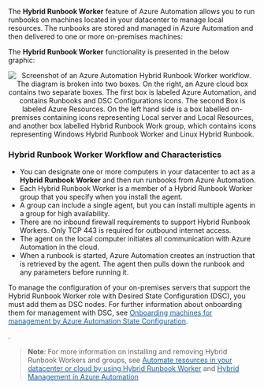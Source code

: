 



The **Hybrid Runbook Worker** feature of Azure Automation allows you to run runbooks on machines located in your datacenter to manage local resources. The runbooks are stored and managed in Azure Automation and then delivered to one or more on-premises machines:


The **Hybrid Runbook Worker** functionality is presented in the below graphic:

<p style="text-align:center;"><img src="../Linked_Image_Files/dsc9.png" alt="Screenshot of an Azure Automation Hybrid Runbook Worker workflow. The diagram is broken into two boxes. On the right, an Azure cloud box contains two separate boxes. The first box is labeled Azure Automation, and contains Runbooks and DSC Configurations icons. The second Box is labeled Azure Resources. On the left hand side is a box labelled on-premises containing icons representing Local server and Local Resources, and another box labelled Hybrid Runbook Work group, which contains icons representing Windows Hybrid Runbook Worker and Linux Hybrid Runbook."></p>

### Hybrid Runbook Worker Workflow and Characteristics

- You can designate one or more computers in your datacenter to act as a **Hybrid Runbook Worker** and then run runbooks from Azure Automation.
- Each Hybrid Runbook Worker is a member of a Hybrid Runbook Worker group that you specify when you install the agent.
- A group can include a single agent, but you can install multiple agents in a group for high availability.
- There are no inbound firewall requirements to support Hybrid Runbook Workers. Only TCP 443 is required for outbound internet access. 
- The agent on the local computer initiates all communication with Azure Automation in the cloud. 
- When a runbook is started, Azure Automation creates an instruction that is retrieved by the agent. The agent then pulls down the runbook and any parameters before running it. 


To manage the configuration of your on-premises servers that support the Hybrid Runbook Worker role with Desired State Configuration (DSC), you must add them as DSC nodes. For further information about onboarding them for management with DSC, see <a href="https://docs.microsoft.com/en-us/azure/automation/automation-dsc-onboarding" target="_blank"><span style="color: #0066cc;" color="#0066cc">Onboarding machines for management by Azure Automation State Configuration</span></a>.



.

> **Note**: For more information on installing and removing Hybrid Runbook Workers and groups, see <a href="https://docs.microsoft.com/en-us/azure/automation/automation-hybrid-runbook-worker#installing-hybrid-runbook-worker" target="_blank"><span style="color: #0066cc;" color="#0066cc">Automate resources in your datacenter or cloud by using Hybrid Runbook Worker</span></a> and <a href="https://azure.microsoft.com/en-us/blog/hybrid-management-in-azure-automation/" target="_blank"><span style="color: #0066cc;" color="#0066cc">Hybrid Management in Azure Automation</span></a>
